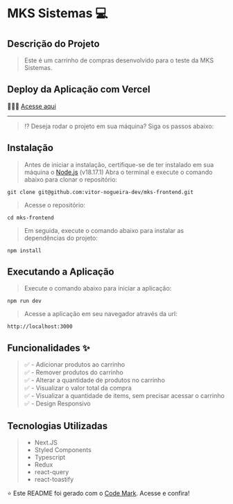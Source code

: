 # MKS Sistemas 💻

## Descrição do Projeto
> Este é um carrinho de compras desenvolvido para o teste da MKS Sistemas. <br>

## Deploy da Aplicação com Vercel
👨🏼‍💻 [Acesse aqui](https://mks-frontend-vitornogueira.vercel.app/)

---

> ⁉️ Deseja rodar o projeto em sua máquina? Siga os passos abaixo:

## Instalação
> Antes de iniciar a instalação, certifique-se de ter instalado em sua máquina o [Node.js](https://nodejs.org/en/download/) (v18.17.1)
> Abra o terminal e execute o comando abaixo para clonar o repositório:
```shell
git clone git@github.com:vitor-nogueira-dev/mks-frontend.git
```

> Acesse o repositório:
```shell
cd mks-frontend
```

> Em seguida, execute o comando abaixo para instalar as dependências do projeto:
```shell
npm install
```

## Executando a Aplicação
> Execute o comando abaixo para iniciar a aplicação:
```shell
npm run dev
```

> Acesse a aplicação em seu navegador através da url:
```shell
http://localhost:3000
```

## Funcionalidades ✨
> ✅ - Adicionar produtos ao carrinho <br>
> ✅ - Remover produtos do carrinho <br>
> ✅ - Alterar a quantidade de produtos no carrinho <br>
> ✅ - Visualizar o valor total da compra <br>
> ✅ - Visualizar a quantidade de items, sem precisar acessar o carrinho <br>
> ✅ - Design Responsivo <br>

## Tecnologias Utilizadas
> - Next.JS
> - Styled Components
> - Typescript
> - Redux
> - react-query
> - react-toastify

⭐️ Este README foi gerado com o [Code Mark](https://code-mark.vercel.app/). Acesse e confira!